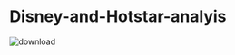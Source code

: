 # Disney-and-Hotstar-analyis
![download](https://user-images.githubusercontent.com/88205144/218572588-a1b6987e-4195-4552-9cad-c47bf46d264d.png)
